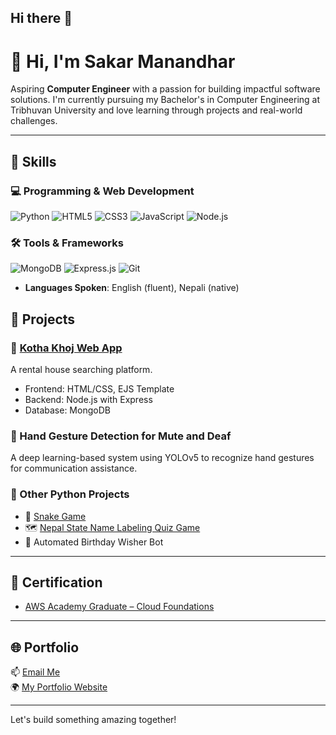 ## Hi there 👋

# 👋 Hi, I'm Sakar Manandhar

Aspiring **Computer Engineer** with a passion for building impactful software solutions. I'm currently pursuing my Bachelor's in Computer Engineering at Tribhuvan University and love learning through projects and real-world challenges.

---

## 🔧 Skills

### 💻 Programming & Web Development
![Python](https://img.shields.io/badge/-Python-3776AB?style=flat&logo=python&logoColor=white)
![HTML5](https://img.shields.io/badge/-HTML5-E34F26?style=flat&logo=html5&logoColor=white)
![CSS3](https://img.shields.io/badge/-CSS3-1572B6?style=flat&logo=css3&logoColor=white)
![JavaScript](https://img.shields.io/badge/-JavaScript-F7DF1E?style=flat&logo=javascript&logoColor=black)
![Node.js](https://img.shields.io/badge/-Node.js-339933?style=flat&logo=node.js&logoColor=white)

### 🛠 Tools & Frameworks
![MongoDB](https://img.shields.io/badge/-MongoDB-47A248?style=flat&logo=mongodb&logoColor=white)
![Express.js](https://img.shields.io/badge/-Express.js-000000?style=flat&logo=express&logoColor=white)
![Git](https://img.shields.io/badge/-Git-F05032?style=flat&logo=git&logoColor=white)
- **Languages Spoken**: English (fluent), Nepali (native)

## 💼 Projects

### 🔹 [Kotha Khoj Web App](https://kothakhoj.onrender.com/)
A rental house searching platform.
- Frontend: HTML/CSS, EJS Template
- Backend: Node.js with Express
- Database: MongoDB

### 🔹 Hand Gesture Detection for Mute and Deaf
A deep learning-based system using YOLOv5 to recognize hand gestures for communication assistance.

### 🔹 Other Python Projects
- 🐍 [Snake Game](https://github.com/Zacar/Snake-Game-Python)
- 🗺️ [Nepal State Name Labeling Quiz Game](https://github.com/Zacar/Nepal-province-quizgame)
- 🎉 Automated Birthday Wisher Bot

---

## 🏅 Certification

- [AWS Academy Graduate – Cloud Foundations](https://www.credly.com/go/RmwayNrF)

---

## 🌐 Portfolio

📫 [Email Me](mailto:sakarmanandhar1@gmail.com)  
🌍 [My Portfolio Website](https://www.sakarmanandhar.com.np/)  

---

Let's build something amazing together!
